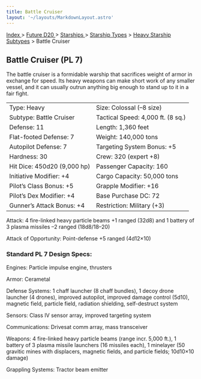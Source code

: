```yaml
---
title: Battle Cruiser
layout: '~/layouts/MarkdownLayout.astro'
---
```


[ Index ](/) > [ Future D20 ](/future.d20.srd) > [ Starships ](/future.d20.srd/starships) > [ Starship Types](/future.d20.srd/starships/starship) > [ Heavy Starship Subtypes](/future.d20.srd/starships/starship.types/heavy.starship) > Battle Cruiser

##  Battle Cruiser (PL 7)

The battle cruiser is a formidable warship that sacrifices weight of armor in
exchange for speed. Its heavy weapons can make short work of any smaller
vessel, and it can usually outrun anything big enough to stand up to it in a
fair fight.


<table> <tr> <td> Type: Heavy </td> <td> Size: Colossal (–8 size) </td> </tr> <tr class="shaded"> <td> Subtype: Battle Cruiser </td> <td> Tactical Speed: 4,000 ft. (8 sq.) </td> </tr> <tr> <td> Defense: 11 </td> <td> Length: 1,360 feet </td> </tr> <tr class="shaded"> <td> Flat-footed Defense: 7 </td> <td> Weight: 140,000 tons </td> </tr> <tr> <td> Autopilot Defense: 7 </td> <td> Targeting System Bonus: +5 </td> </tr> <tr class="shaded"> <td> Hardness: 30 </td> <td> Crew: 320 (expert +8) </td> </tr> <tr> <td> Hit Dice: 450d20 (9,000 hp) </td> <td> Passenger Capacity: 160 </td> </tr> <tr class="shaded"> <td> Initiative Modifier: +4 </td> <td> Cargo Capacity: 50,000 tons </td> </tr> <tr> <td> Pilot’s Class Bonus: +5 </td> <td> Grapple Modifier: +16 </td> </tr> <tr class="shaded"> <td> Pilot’s Dex Modifier: +4 </td> <td> Base Purchase DC: 72 </td> </tr> <tr> <td> Gunner’s Attack Bonus: +4 </td> <td> Restriction: Military (+3) </td> </tr> </table>



Attack: 4 fire-linked heavy particle beams +1 ranged (32d8) and 1 battery of 3
plasma missiles –2 ranged (18d8/18–20)

Attack of Opportunity: Point-defense +5 ranged (4d12×10)

###  Standard PL 7 Design Specs:

Engines: Particle impulse engine, thrusters

Armor: Cerametal

Defense Systems: 1 chaff launcher (8 chaff bundles), 1 decoy drone launcher (4
drones), improved autopilot, improved damage control (5d10), magnetic field,
particle field, radiation shielding, self-destruct system

Sensors: Class IV sensor array, improved targeting system

Communications: Drivesat comm array, mass transceiver

Weapons: 4 fire-linked heavy particle beams (range incr. 5,000 ft.), 1 battery
of 3 plasma missile launchers (16 missiles each), 1 minelayer (50 gravitic
mines with displacers, magnetic fields, and particle fields; 10d10×10 damage)

Grappling Systems: Tractor beam emitter

